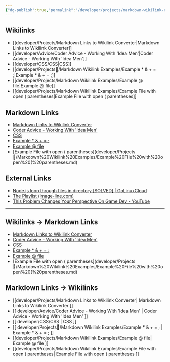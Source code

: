 ```yaml
---
{"dg-publish":true,"permalink":"/developer/projects/markdown-wikilink-examples/markdown-wikilink-example-note/","dgPassFrontmatter":true}
---
```


## Wikilinks
- [[developer/Projects/Markdown Links to Wikilink Converter\|Markdown Links to Wikilink Converter]]
- [[developer/Advice/Coder Advice - Working With 'Idea Men'\|Coder Advice - Working With 'Idea Men']]
- [[developer/CSS/CSS\|CSS]]
- [[developer/Projects📐/Markdown Wikilink Examples/Example * & + = ;\|Example * & + = ;]]
- [[developer/Projects/Markdown Wikilink Examples/Example @ file\|Example @ file]]
- [[developer/Projects/Markdown Wikilink Examples/Example File with open ( parentheses\|Example File with open ( parentheses]]

## Markdown Links
- [Markdown Links to Wikilink Converter](developer/Projects/Markdown%20Links%20to%20Wikilink%20Converter.md)
- [Coder Advice - Working With 'Idea Men'](developer/Advice/Coder%20Advice%20-%20Working%20With%20'Idea%20Men'.md)
- [CSS](developer/CSS/CSS.md)
- [Example * & + = ;](developer/Projects📐/Markdown%20Wikilink%20Examples/Example%20*%20&%20+%20=%20;.md)
- [Example @ file](developer/Projects/Markdown%20Wikilink%20Examples/Example%20@%20file.md)
- [Example File with open ( parentheses](developer/Projects📐/Markdown%20Wikilink%20Examples/Example%20File%20with%20open%20(%20parentheses.md)

## External Links
- [Node.js loop through files in directory [SOLVED] | GoLinuxCloud](https://www.golinuxcloud.com/node-js-loop-through-files-in-directory/)
- [The Playlist (image-line.com)](https://www.image-line.com/fl-studio-learning/fl-studio-online-manual/html/playlist.htm)
- [This Problem Changes Your Perspective On Game Dev - YouTube](https://www.youtube.com/watch?v=o5K0uqhxgsE)

---

## Wikilinks -> Markdown Links
- [Markdown Links to Wikilink Converter](developer/Projects/Markdown%20Links%20to%20Wikilink%20Converter.md)
- [Coder Advice - Working With 'Idea Men'](developer/Advice/Coder%20Advice%20-%20Working%20With%20'Idea%20Men'.md)
- [CSS](developer/CSS/CSS.md)
- [Example * & + = ;](developer/Projects📐/Markdown%20Wikilink%20Examples/Example%20*%20&%20+%20=%20;.md)
- [Example @ file](developer/Projects/Markdown%20Wikilink%20Examples/Example%20@%20file.md)
- [Example File with open ( parentheses](developer/Projects📐/Markdown%20Wikilink%20Examples/Example%20File%20with%20open%20(%20parentheses.md)

## Markdown Links -> Wikilinks
- [[developer/Projects/Markdown Links to Wikilink Converter\| Markdown Links to Wikilink Converter ]]
- [[ developer/Advice/Coder Advice - Working With 'Idea Men' \| Coder Advice - Working With 'Idea Men' ]]
- [[ developer/CSS/CSS \| CSS ]]
- [[ developer/Projects📐/Markdown Wikilink Examples/Example * & + = ; \| Example * & + = ; ]]
- [[developer/Projects/Markdown Wikilink Examples/Example @ file\| Example @ file ]]
- [[developer/Projects/Markdown Wikilink Examples/Example File with open ( parentheses\| Example File with open ( parentheses ]]